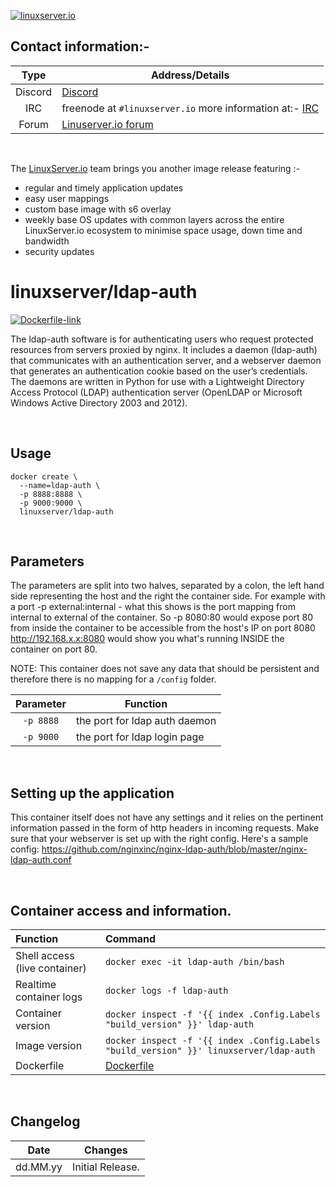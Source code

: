 [linuxserverurl]: https://linuxserver.io
[forumurl]: https://forum.linuxserver.io
[ircurl]: https://www.linuxserver.io/irc/
[appurl]: www.example.com
[dockerfileurl]: https://github.com/linuxserver/docker-ldap-auth/blob/master/Dockerfile
[hub]: https://hub.docker.com/r/ldap-auth/



[![linuxserver.io](https://raw.githubusercontent.com/linuxserver/docker-templates/master/linuxserver.io/img/linuxserver_medium.png?v=4&s=4000)][linuxserverurl]


## Contact information:- 

| Type | Address/Details | 
| :---: | --- |
| Discord | [Discord](https://discord.gg/YWrKVTn) |
| IRC | freenode at `#linuxserver.io` more information at:- [IRC][ircurl]
| Forum | [Linuserver.io forum][forumurl] |

&nbsp;
&nbsp;

The [LinuxServer.io][linuxserverurl] team brings you another image release featuring :-

 + regular and timely application updates
 + easy user mappings
 + custom base image with s6 overlay
 + weekly base OS updates with common layers across the entire LinuxServer.io ecosystem to minimise space usage, down time and bandwidth
 + security updates

# linuxserver/ldap-auth

[![Dockerfile-link](https://raw.githubusercontent.com/linuxserver/docker-templates/master/linuxserver.io/img/Dockerfile-Link-green.png)][dockerfileurl]

The ldap-auth software is for authenticating users who request protected resources from servers proxied by nginx. It includes a daemon (ldap-auth) that communicates with an authentication server, and a webserver daemon that generates an authentication cookie based on the user’s credentials. The daemons are written in Python for use with a Lightweight Directory Access Protocol (LDAP) authentication server (OpenLDAP or Microsoft Windows Active Directory 2003 and 2012).


&nbsp;

## Usage

```
docker create \
  --name=ldap-auth \
  -p 8888:8888 \
  -p 9000:9000 \
  linuxserver/ldap-auth
```

&nbsp;

## Parameters

The parameters are split into two halves, separated by a colon, the left hand side representing the host and the right the container side. 
For example with a port -p external:internal - what this shows is the port mapping from internal to external of the container.
So -p 8080:80 would expose port 80 from inside the container to be accessible from the host's IP on port 8080
http://192.168.x.x:8080 would show you what's running INSIDE the container on port 80.

NOTE: This container does not save any data that should be persistent and therefore there is no mapping for a `/config` folder.


| Parameter | Function |
| :---: | --- |
| `-p 8888` | the port for ldap auth daemon |
| `-p 9000` | the port for ldap login page |


&nbsp;

## Setting up the application

This container itself does not have any settings and it relies on the pertinent information passed in the form of http headers in incoming requests. Make sure that your webserver is set up with the right config. Here's a sample config: https://github.com/nginxinc/nginx-ldap-auth/blob/master/nginx-ldap-auth.conf


&nbsp;

## Container access and information.

| Function | Command |
| :--- | :--- |
| Shell access (live container) | `docker exec -it ldap-auth /bin/bash` |
| Realtime container logs | `docker logs -f ldap-auth` |
| Container version | `docker inspect -f '{{ index .Config.Labels "build_version" }}' ldap-auth` |
| Image version |  `docker inspect -f '{{ index .Config.Labels "build_version" }}' linuxserver/ldap-auth` |
| Dockerfile | [Dockerfile][dockerfileurl] |

&nbsp;

## Changelog

|  Date | Changes |
| :---: | --- |
| dd.MM.yy |  Initial Release. |
